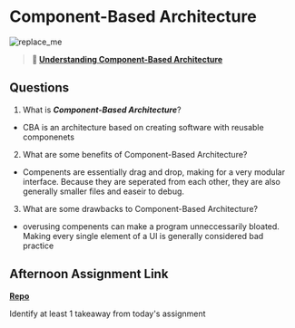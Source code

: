 # Component-Based Architecture

![replace_me](https://codeworks.blob.core.windows.net/public/assets/img/illustrations/placeholder.svg)

> **📖 [Understanding Component-Based Architecture](https://codeworksacademy.com/fs-student-guide/resources/wk6/01-Component-Based-Architecture)**

## Questions

1. What is ***Component-Based Architecture***?

 - CBA is an architecture based on creating software with reusable componenets

2. What are some benefits of Component-Based Architecture?

- Compenents are essentially drag and drop, making for a very modular interface. Because they are seperated from each other, they are also generally smaller files and easeir to debug.

3. What are some drawbacks to Component-Based Architecture?

- overusing compenents can make a program unneccessarily bloated. Making every single element of a UI is generally considered bad practice

## Afternoon Assignment Link

**[Repo](https://github.com/zroes/vue-playground)**

Identify at least 1 takeaway from today's assignment
